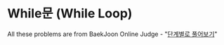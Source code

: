 # While문 (While Loop)

All these problems are from BaekJoon Online Judge - "[단계별로 풀어보기](https://www.acmicpc.net/step/2)"